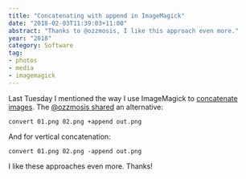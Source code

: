 ```yaml
---
title: "Concatenating with append in ImageMagick"
date: "2018-02-03T11:39:03+11:00"
abstract: "Thanks to @ozzmosis, I like this approach even more."
year: "2018"
category: Software
tag:
- photos
- media
- imagemagick
---
```

Last Tuesday I mentioned the way I use ImageMagick to [concatenate images]. The [@ozzmosis shared] an alternative:

    convert 01.png 02.png +append out.png

And for vertical concatenation:

    convert 01.png 02.png -append out.png

I like these approaches even more. Thanks!

[concatenate images]: https://rubenerd.com/concatenating-images-in-imagemagick/
[@ozzmosis shared]: https://twitter.com/zoomosis/status/958900795478388736

